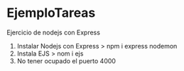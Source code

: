 # EjemploTareas
Ejercicio de nodejs con Express 

1. Instalar Nodejs con Express > npm i express nodemon
2. Instala EJS > nom i ejs
3. No tener ocupado el puerto 4000
